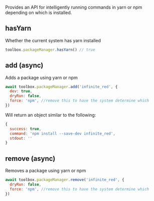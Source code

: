 Provides an API for intelligently running commands in yarn or npm depending on which is installed.

## hasYarn

Whether the current system has yarn installed

```js
toolbox.packageManager.hasYarn() // true
```

## add (async)

Adds a package using yarn or npm

```js
await toolbox.packageManager.add('infinite_red', {
  dev: true,
  dryRun: false,
  force: 'npm', //remove this to have the system determine which
})
```

Will return an object similar to the following:

```js
{
  success: true,
  command: 'npm install --save-dev infinite_red',
  stdout: ''
}
```

## remove (async)

Removes a package using yarn or npm

```js
await toolbox.packageManager.remove('infinite_red', {
  dryRun: false,
  force: 'npm', //remove this to have the system determine which
})
```
